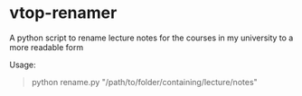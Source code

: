 # vtop-renamer
A python script to rename lecture notes for the courses in my university to a more readable form

Usage:
> python rename.py "/path/to/folder/containing/lecture/notes"
